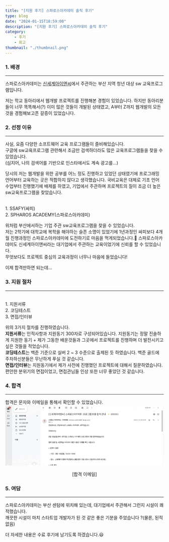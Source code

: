 ```yaml
---
title: "[지원 후기] 스파로스아카데미 솔직 후기"
type: blog
date: "2024-01-15T18:59:00"
description: "[지원 후기] 스파로스아카데미 솔직 후기"
category: 
    - 후기
    - 회고
thumbnail: "./thumbnail.png"
---
```


### 1. 배경
---
스파로스아카데미는 [신세계아이앤씨](https://shinsegae-inc.com/main.do)에서 주관하는 부산 지역 청년 대상 sw 교육프로그램입니다.  

저는 학교 동아리에서 웹개발 프로젝트를 진행해본 경험이 있었습니다. 하지만 동아리분들이 너무 똑똑해서(?) 이미 많은 것들이 개발된 상태였고,
A부터 Z까지 웹개발의 모든 것을 경험해보고픈 갈증이 있었습니다.

### 2. 선정 이유
---
사실, 요즘 다양한 소프트웨어 교육 프로그램들이 즐비해있습니다.  
구글에 sw교육프로그램 관련해서 조금만 검색하더라도 많은 교육프로그램들을 찾을 수 있었습니다.    
(심지어, 나의 검색어를 기반으로 인스타에서도 계속 광고를...)  

당시의 저는 웹개발을 위한 공부를 어느 정도 진행하고 있었던 상태였기에 프로그래밍 언어부터 교육하는 곳은 적합하지 않다고 생각했습니다.
국비교육은 대체로 기초 언어 수업부터 진행했기에 배제를 하였고, 기업에서 주관하며 프로젝트의 질이 조금 더 높은 sw교육프로그램을 찾았습니다.

<br>1. SSAFY(싸피)
<br>2. SPHAROS ACADEMY(스파로스아카데미)

위처럼 부산에서하는 기업 주관 sw교육프로그램을 찾을 수 있었습니다.  
저는 2학기에 대학교에 복학을 해야하는 슬픈 소명이 있었기에 1년과정인 싸피보다 4개월 진행과정인 스파로스아카데미에 도전하기로 마음을 먹게되었습니다.👊 스파로스아카데미도 신세계아이앤씨라는 대기업에서 주관하는 교육이었기에 신뢰를 할 수 있었습니다.  
무엇보다도 프로젝트 중심의 교육과정이 너무나 마음에 들었습니다!

이제 합격만하면 되는데...

### 3. 지원 절차
---
<br>1. 지원서류
<br>2. 코딩테스트
<br>3. 면접/인터뷰

위의 3가지 절차를 진행하였습니다.  
**지원서류**는 인적사항과 지원동기 300자로 구성되어있습니다. 지원동기는 정말 진솔하게 지원한 동기 + 제가 그동한 배운것들과 그곳에서 프로젝트를 진행하며 더 발전시키고 싶은 것들을 적었습니다.    
**코딩테스트**는 백준 기준으로 실버 2 ~ 3 수준으로 출제된 듯 하였습니다. 백준 골드에 주차하신분들은 무난하게 푸실 것 같습니다.  
**면접/인터뷰**는 지원동기에서 제가 사전에 진행했던 프로젝트에 대해서 질문하였습니다. 편안한 분위기의 면접이었고, 면접관님들 인상 또한 너무 좋았던 것 같습니다.  

### 4. 합격
---
합격은 문자와 이메일을 통해서 확인할 수 있었습니다.  
![합격이메일](image-1.png)
<center>[합격 이메일]</center>

### 5. 여담
---
스파로스아카데미는 부산 센텀에 위치해 있는데, 대기업에서 주관해서 그런지 시설이 쾌적했습니다.   
깨끗한 시설이 마치 스타트업 개발자가 된 것 같은 좋은 기분을 주었습니다 ?(물론, 된적 없음)


더 자세한 내용은 수료 후기에 남기도록 하겠습니다.😃













